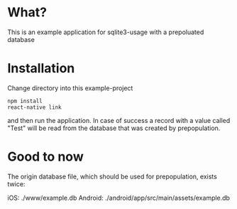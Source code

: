 # What?

This is an example application for sqlite3-usage with a prepoluated database

# Installation

Change directory into this example-project

```
npm install
react-native link
```

and then run the application. In case of success a record with a value called "Test" will be read from the database that
was created by prepopulation.

# Good to now

The origin database file, which should be used for prepopulation, exists twice:

iOS: ./www/example.db
Android: ./android/app/src/main/assets/example.db

